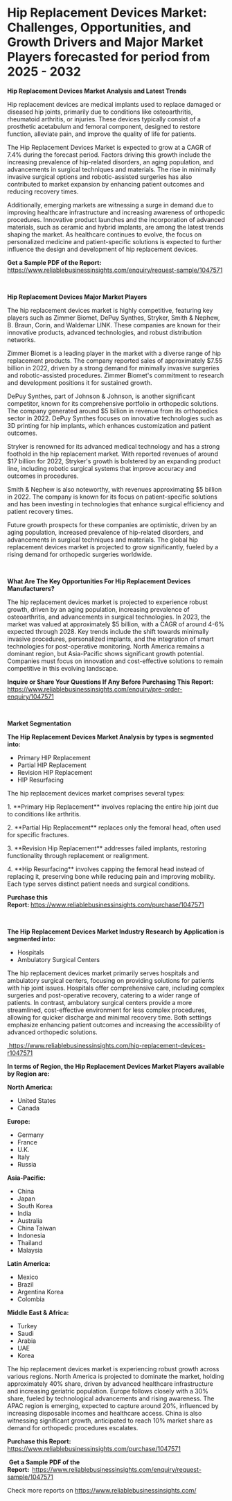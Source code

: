 <p><h1>Hip Replacement Devices Market: Challenges, Opportunities, and Growth Drivers and Major Market Players forecasted for period from 2025 - 2032</h1></p><p><strong>Hip Replacement Devices Market Analysis and Latest Trends</strong></p>
<p><p>Hip replacement devices are medical implants used to replace damaged or diseased hip joints, primarily due to conditions like osteoarthritis, rheumatoid arthritis, or injuries. These devices typically consist of a prosthetic acetabulum and femoral component, designed to restore function, alleviate pain, and improve the quality of life for patients.</p><p>The Hip Replacement Devices Market is expected to grow at a CAGR of 7.4% during the forecast period. Factors driving this growth include the increasing prevalence of hip-related disorders, an aging population, and advancements in surgical techniques and materials. The rise in minimally invasive surgical options and robotic-assisted surgeries has also contributed to market expansion by enhancing patient outcomes and reducing recovery times.</p><p>Additionally, emerging markets are witnessing a surge in demand due to improving healthcare infrastructure and increasing awareness of orthopedic procedures. Innovative product launches and the incorporation of advanced materials, such as ceramic and hybrid implants, are among the latest trends shaping the market. As healthcare continues to evolve, the focus on personalized medicine and patient-specific solutions is expected to further influence the design and development of hip replacement devices.</p></p>
<p><strong>Get a Sample PDF of the Report:&nbsp;</strong> <a href="https://www.reliablebusinessinsights.com/enquiry/request-sample/1047571?utm_campaign=2239&utm_medium=2&utm_source=Github&utm_content=ia&utm_term=03032025&utm_id=hip-replacement-devices">https://www.reliablebusinessinsights.com/enquiry/request-sample/1047571</a></p>
<p>&nbsp;</p>
<p><strong>Hip Replacement Devices Major Market Players</strong></p>
<p><p>The hip replacement devices market is highly competitive, featuring key players such as Zimmer Biomet, DePuy Synthes, Stryker, Smith & Nephew, B. Braun, Corin, and Waldemar LINK. These companies are known for their innovative products, advanced technologies, and robust distribution networks.</p><p>Zimmer Biomet is a leading player in the market with a diverse range of hip replacement products. The company reported sales of approximately $7.55 billion in 2022, driven by a strong demand for minimally invasive surgeries and robotic-assisted procedures. Zimmer Biomet's commitment to research and development positions it for sustained growth.</p><p>DePuy Synthes, part of Johnson & Johnson, is another significant competitor, known for its comprehensive portfolio in orthopedic solutions. The company generated around $5 billion in revenue from its orthopedics sector in 2022. DePuy Synthes focuses on innovative technologies such as 3D printing for hip implants, which enhances customization and patient outcomes.</p><p>Stryker is renowned for its advanced medical technology and has a strong foothold in the hip replacement market. With reported revenues of around $17 billion for 2022, Stryker's growth is bolstered by an expanding product line, including robotic surgical systems that improve accuracy and outcomes in procedures.</p><p>Smith & Nephew is also noteworthy, with revenues approximating $5 billion in 2022. The company is known for its focus on patient-specific solutions and has been investing in technologies that enhance surgical efficiency and patient recovery times.</p><p>Future growth prospects for these companies are optimistic, driven by an aging population, increased prevalence of hip-related disorders, and advancements in surgical techniques and materials. The global hip replacement devices market is projected to grow significantly, fueled by a rising demand for orthopedic surgeries worldwide.</p></p>
<p>&nbsp;</p>
<p><strong>What Are The Key Opportunities For Hip Replacement Devices Manufacturers?</strong></p>
<p><p>The hip replacement devices market is projected to experience robust growth, driven by an aging population, increasing prevalence of osteoarthritis, and advancements in surgical technologies. In 2023, the market was valued at approximately $5 billion, with a CAGR of around 4-6% expected through 2028. Key trends include the shift towards minimally invasive procedures, personalized implants, and the integration of smart technologies for post-operative monitoring. North America remains a dominant region, but Asia-Pacific shows significant growth potential. Companies must focus on innovation and cost-effective solutions to remain competitive in this evolving landscape.</p></p>
<p><strong>Inquire or Share Your Questions If Any Before Purchasing This Report:</strong> <a href="https://www.reliablebusinessinsights.com/enquiry/pre-order-enquiry/1047571?utm_campaign=2239&utm_medium=2&utm_source=Github&utm_content=ia&utm_term=03032025&utm_id=hip-replacement-devices">https://www.reliablebusinessinsights.com/enquiry/pre-order-enquiry/1047571</a></p>
<p>&nbsp;</p>
<p><strong>Market Segmentation</strong></p>
<p><strong>The Hip Replacement Devices Market Analysis by types is segmented into:</strong></p>
<p><ul><li>Primary HIP Replacement</li><li>Partial HIP Replacement</li><li>Revision HIP Replacement</li><li>HIP Resurfacing</li></ul></p>
<p><p>The hip replacement devices market comprises several types: </p><p>1. **Primary Hip Replacement** involves replacing the entire hip joint due to conditions like arthritis. </p><p>2. **Partial Hip Replacement** replaces only the femoral head, often used for specific fractures. </p><p>3. **Revision Hip Replacement** addresses failed implants, restoring functionality through replacement or realignment. </p><p>4. **Hip Resurfacing** involves capping the femoral head instead of replacing it, preserving bone while reducing pain and improving mobility. Each type serves distinct patient needs and surgical conditions.</p></p>
<p><strong>Purchase this Report:&nbsp;</strong><a href="https://www.reliablebusinessinsights.com/purchase/1047571?utm_campaign=2239&utm_medium=2&utm_source=Github&utm_content=ia&utm_term=03032025&utm_id=hip-replacement-devices">https://www.reliablebusinessinsights.com/purchase/1047571</a></p>
<p>&nbsp;</p>
<p><strong>The Hip Replacement Devices Market Industry Research by Application is segmented into:</strong></p>
<p><ul><li>Hospitals</li><li>Ambulatory Surgical Centers</li></ul></p>
<p><p>The hip replacement devices market primarily serves hospitals and ambulatory surgical centers, focusing on providing solutions for patients with hip joint issues. Hospitals offer comprehensive care, including complex surgeries and post-operative recovery, catering to a wider range of patients. In contrast, ambulatory surgical centers provide a more streamlined, cost-effective environment for less complex procedures, allowing for quicker discharge and minimal recovery time. Both settings emphasize enhancing patient outcomes and increasing the accessibility of advanced orthopedic solutions.</p></p>
<p><a href="https://www.reliablebusinessinsights.com/hip-replacement-devices-r1047571?utm_campaign=2239&utm_medium=2&utm_source=Github&utm_content=ia&utm_term=03032025&utm_id=hip-replacement-devices">&nbsp;https://www.reliablebusinessinsights.com/hip-replacement-devices-r1047571</a></p>
<p><strong>In terms of Region, the Hip Replacement Devices Market Players available by Region are:</strong></p>
<p>
    <p> <strong> North America: </strong>
        <ul>
            <li>United States</li>
            <li>Canada</li>
        </ul>
        </p> 
    <p> <strong> Europe: </strong>
        <ul>
            <li>Germany</li>
            <li>France</li>
            <li>U.K.</li>
            <li>Italy</li>
            <li>Russia</li>
        </ul>
        </p> 
    <p> <strong> Asia-Pacific: </strong>
        <ul>
            <li>China</li>
            <li>Japan</li>
            <li>South Korea</li>
            <li>India</li>
            <li>Australia</li>
            <li>China Taiwan</li>
            <li>Indonesia</li>
            <li>Thailand</li>
            <li>Malaysia</li>
        </ul>
        </p> 
    <p> <strong> Latin America: </strong>
        <ul>
            <li>Mexico</li>
            <li>Brazil</li>
            <li>Argentina Korea</li>
            <li>Colombia</li>
        </ul>
        </p> 
    <p> <strong> Middle East & Africa: </strong>
        <ul>
            <li>Turkey</li>
            <li>Saudi</li>
            <li>Arabia</li>
            <li>UAE</li>
            <li>Korea</li>
        </ul>
    </p>
    </p>
<p><p>The hip replacement devices market is experiencing robust growth across various regions. North America is projected to dominate the market, holding approximately 40% share, driven by advanced healthcare infrastructure and increasing geriatric population. Europe follows closely with a 30% share, fueled by technological advancements and rising awareness. The APAC region is emerging, expected to capture around 20%, influenced by increasing disposable incomes and healthcare access. China is also witnessing significant growth, anticipated to reach 10% market share as demand for orthopedic procedures escalates.</p></p>
<p><strong>Purchase this Report: </strong><a href="https://www.reliablebusinessinsights.com/purchase/1047571?utm_campaign=2239&utm_medium=2&utm_source=Github&utm_content=ia&utm_term=03032025&utm_id=hip-replacement-devices">https://www.reliablebusinessinsights.com/purchase/1047571</a></p>
<p>&nbsp;<strong>Get a Sample PDF of the Report:&nbsp;&nbsp;</strong><a href="https://www.reliablebusinessinsights.com/enquiry/request-sample/1047571?utm_campaign=2239&utm_medium=2&utm_source=Github&utm_content=ia&utm_term=03032025&utm_id=hip-replacement-devices">https://www.reliablebusinessinsights.com/enquiry/request-sample/1047571</a></p>
<p><strong></strong></p>
<p>Check more reports on <a href="https://www.reliablebusinessinsights.com/?utm_campaign=2239&utm_medium=2&utm_source=Github&utm_content=ia&utm_term=03032025&utm_id=hip-replacement-devices">https://www.reliablebusinessinsights.com/</a></p>